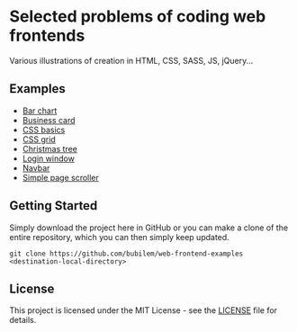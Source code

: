 # Selected problems of coding web frontends

Various illustrations of creation in HTML, CSS, SASS, JS, jQuery...

## Examples

- [Bar chart](bar-chart)
- [Business card](business-card)
- [CSS basics](css-basics)
- [CSS grid](css-grid)
- [Christmas tree](christmas-tree)
- [Login window](login-window)
- [Navbar](navbar)
- [Simple page scroller](simple-page-scroller)

## Getting Started

Simply download the project here in GitHub or you can make a clone of the entire repository, which you can then simply keep updated.

```
git clone https://github.com/bubilem/web-frontend-examples <destination-local-directory>
```

## License

This project is licensed under the MIT License - see the [LICENSE](LICENSE) file for details.
